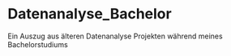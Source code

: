 # Datenanalyse_Bachelor
Ein Auszug aus älteren Datenanalyse Projekten während meines Bachelorstudiums
